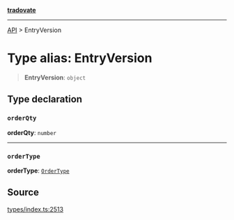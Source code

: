[**tradovate**](../README.md)

***

[API](../API.md) > EntryVersion

# Type alias: EntryVersion

> **EntryVersion**: `object`

## Type declaration

### `orderQty`

**orderQty**: `number`

***

### `orderType`

**orderType**: [`OrderType`](../enumerations/enumeration.OrderType.md)

## Source

[types/index.ts:2513](https://github.com/cgilly2fast/tradovate-typescript/blob/b1caea5/src/types/index.ts#L2513)
